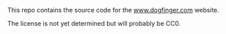 This repo contains the source code for the www.dogfinger.com website.

The license is not yet determined but will probably be CC0.